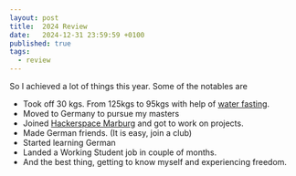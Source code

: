 ```yaml
---
layout: post
title:  2024 Review
date:   2024-12-31 23:59:59 +0100
published: true
tags:
  - review
---
```


So I achieved a lot of things this year. Some of the notables are

- Took off 30 kgs. From 125kgs to 95kgs with help of [water fasting](_posts/2024-12-18-8-days-water-fast.md).
- Moved to Germany to pursue my masters
- Joined [Hackerspace Marburg](http://hsmr.cc) and got to work on projects.
- Made German friends. (It is easy, join a club)
- Started learning German
- Landed a Working Student job in couple of months.
- And the best thing, getting to know myself and experiencing freedom.
